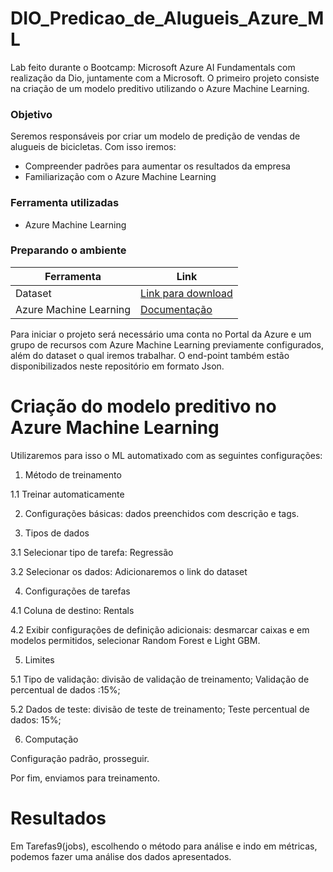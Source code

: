 # DIO_Predicao_de_Alugueis_Azure_ML
Lab feito durante o Bootcamp: Microsoft Azure AI Fundamentals com realização da Dio, juntamente com a Microsoft. O primeiro projeto consiste na criação de um modelo preditivo utilizando o Azure Machine Learning.

### Objetivo
Seremos responsáveis por criar um modelo de predição de vendas de alugueis de bicicletas. Com isso iremos:
- Compreender padrões para aumentar os resultados da empresa
- Familiarização com o Azure Machine Learning

###  Ferramenta utilizadas
- Azure Machine Learning

### Preparando o ambiente

| Ferramenta | Link |
| --- | --- |
| Dataset |[Link para download](https://aka.ms/bike-rentals) |
| Azure Machine Learning | [Documentação](https://learn.microsoft.com/pt-br/azure/cloud-adoption-framework/ready/azure-best-practices/ai-machine-learning-mlops) |

Para iniciar o projeto será necessário uma conta no Portal da Azure e um grupo de recursos com Azure Machine Learning previamente configurados, além do dataset o qual iremos trabalhar.  O end-point também estão disponibilizados neste repositório em formato Json.

# Criação do modelo preditivo no Azure Machine Learning
Utilizaremos para isso o ML automatixado com as seguintes configurações:
1. Método de treinamento
   
1.1 Treinar automaticamente

2. Configurações básicas: dados preenchidos com descrição e tags.
   
3. Tipos de dados
   
3.1 Selecionar tipo de tarefa: Regressão

3.2 Selecionar os dados: Adicionaremos o link do dataset

4. Configurações de tarefas
   
4.1 Coluna de destino: Rentals

4.2 Exibir configurações de definição adicionais: desmarcar caixas e em modelos permitidos, selecionar Random Forest e Light GBM.

5. Limites
   
5.1 Tipo de validação: divisão de validação de treinamento; Validação de percentual de dados :15%;

5.2 Dados de teste: divisão de teste de treinamento; Teste percentual de dados: 15%;

6. Computação
   
Configuração padrão, prosseguir.

Por fim, enviamos para treinamento.

# Resultados
Em Tarefas9(jobs), escolhendo o método para análise e indo em métricas, podemos fazer uma análise dos dados apresentados.


 


